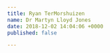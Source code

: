 ```yaml
---
title: Ryan TerMorshuizen
name: Dr Martyn Lloyd Jones
date: 2018-12-02 14:04:06 +0000
published: false

---
```

